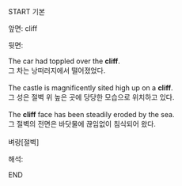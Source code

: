 START
기본

앞면:
cliff


뒷면:
<div>The car had toppled over the <strong>cliff</strong>. </div><div><div>그 차는 낭떠러지에서 떨어졌었다.</div></div><div><br></div><div><div>The castle is magnificently sited high up on a <strong>cliff</strong>. </div><div><div>그 성은 절벽 위 높은 곳에 당당한 모습으로 위치하고 있다.</div></div></div><div><br></div><div><div>The <strong>cliff</strong> face has been steadily eroded by the sea. </div><div><div>그 절벽의 전면은 바닷물에 끊임없이 침식되어 왔다.</div></div></div><div><br></div><div>벼랑[절벽]</div>


해석:
<!--ID: 1746614453614-->
END